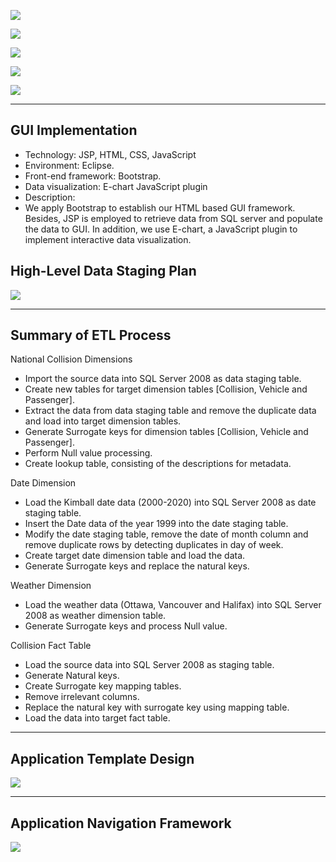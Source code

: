 ![](http://c4.staticflickr.com/8/7588/16579652848_c702a4e2c9_b.jpg)

![](http://c1.staticflickr.com/9/8647/16144918144_6edf38caa0_b.jpg)

![](http://c2.staticflickr.com/8/7640/16581082169_564f90d82a_b.jpg)

![](http://c2.staticflickr.com/8/7286/16559955627_62e5cc8576_b.jpg)

![](http://c1.staticflickr.com/9/8671/16559955487_af3836da30_b.jpg)

***

## GUI Implementation

* Technology: JSP, HTML, CSS, JavaScript
* Environment: Eclipse.
* Front-end framework: Bootstrap.
* Data visualization: E-chart JavaScript plugin
* Description:
* We apply Bootstrap to establish our HTML based GUI framework. Besides, JSP is employed to retrieve data from SQL server and populate the data to GUI. In addition, we use E-chart, a JavaScript plugin to implement interactive data visualization.


## High-Level Data Staging Plan

![](http://c1.staticflickr.com/9/8619/16508618617_ec4e655c2c_c.jpg)


***

## Summary of ETL Process

National Collision Dimensions
* Import the source data into SQL Server 2008 as data staging table.
* Create new tables for target dimension tables [Collision, Vehicle and Passenger].
* Extract the data from data staging table and remove the duplicate data and load into target dimension tables.
* Generate Surrogate keys for dimension tables [Collision, Vehicle and Passenger].
* Perform Null value processing.
* Create lookup table, consisting of the descriptions for metadata.


Date Dimension
* Load the Kimball date data (2000-2020) into SQL Server 2008 as date staging table.
* Insert the Date data of the year 1999 into the date staging table.
* Modify the date staging table, remove the date of month column and remove duplicate rows by detecting duplicates in day of week.
* Create target date dimension table and load the data.
* Generate Surrogate keys and replace the natural keys.


Weather Dimension
* Load the weather data (Ottawa, Vancouver and Halifax) into SQL Server 2008 as weather dimension table.
* Generate Surrogate keys and process Null value.


Collision Fact Table
* Load the source data into SQL Server 2008 as staging table.
* Generate Natural keys.
* Create Surrogate key mapping tables.
* Remove irrelevant columns.
* Replace the natural key with surrogate key using mapping table.
* Load the data into target fact table.


***

## Application Template Design

 ![](http://c1.staticflickr.com/9/8617/16528658240_ffdfbe6a06_n.jpg)


***

## Application Navigation Framework

![](http://c1.staticflickr.com/9/8619/16093771304_2401178c12_b.jpg)



